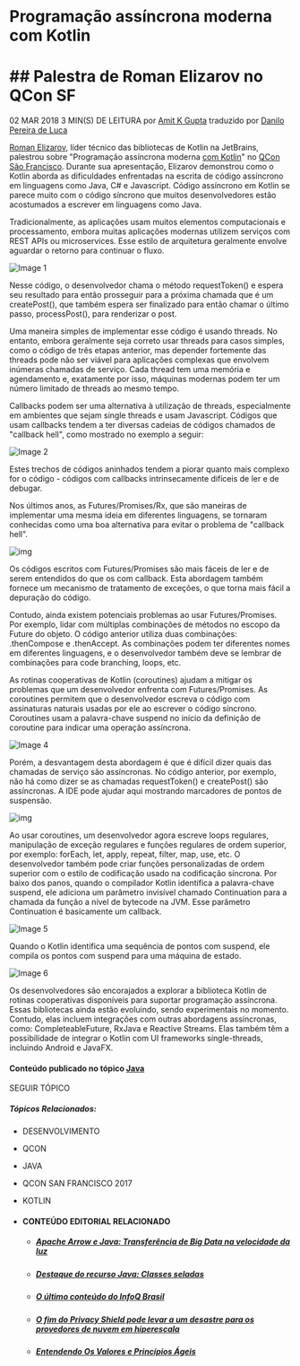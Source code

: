 # Programação assíncrona moderna com Kotlin

# ## Palestra de Roman Elizarov no QCon SF

02 MAR 2018 3 MIN(S) DE LEITURA por [Amit K Gupta](https://www.infoq.com/br/profile/Amit-K-Gupta/) traduzido por [Danilo Pereira de Luca](https://www.infoq.com/br/profile/Danilo-Pereira-de-Luca/)

[Roman Elizarov](https://qconsf.com/sf2017/speakers/roman-elizarov), líder técnico das bibliotecas de Kotlin na JetBrains, palestrou sobre "Programação assíncrona moderna [com Kotlin](https://qconsf.com/sf2017/presentation/fresh-async-kotlin)" no [QCon São Francisco](https://qconsf.com/). Durante sua apresentação, Elizarov demonstrou como o Kotlin aborda as dificuldades enfrentadas na escrita de código assíncrono em linguagens como Java, C# e Javascript. Código assíncrono em Kotlin se parece muito com o código síncrono que muitos desenvolvedores estão acostumados a escrever em linguagens como Java.

Tradicionalmente, as aplicações usam muitos elementos computacionais e processamento, embora muitas aplicações modernas utilizem serviços com REST APIs ou microservices. Esse estilo de arquitetura geralmente envolve aguardar o retorno para continuar o fluxo.

![Image 1](https://imgopt.infoq.com/fit-in/1200x2400/filters:quality(80)/filters:no_upscale()/news/2017/11/fresh-async-kotlin-qconsf/en/resources/1Screen%20Shot%202017-11-17%20at%203.12.19%20PM-1510973068421.png)

Nesse código, o desenvolvedor chama o método requestToken() e espera seu resultado para então prosseguir para a próxima chamada que é um createPost(), que também espera ser finalizado para então chamar o último passo, processPost(), para renderizar o post.

Uma maneira simples de implementar esse código é usando threads. No entanto, embora geralmente seja correto usar threads para casos simples, como o código de três etapas anterior, mas depender fortemente das threads pode não ser viável para aplicações complexas que envolvem inúmeras chamadas de serviço. Cada thread tem uma memória e agendamento e, exatamente por isso, máquinas modernas podem ter um número limitado de threads ao mesmo tempo.

Callbacks podem ser uma alternativa à utilização de threads, especialmente em ambientes que sejam single threads e usam Javascript. Códigos que usam callbacks tendem a ter diversas cadeias de códigos chamados de "callback hell", como mostrado no exemplo a seguir:

![Image 2](https://imgopt.infoq.com/fit-in/1200x2400/filters:quality(80)/filters:no_upscale()/news/2017/11/fresh-async-kotlin-qconsf/en/resources/1Screen%20Shot%202017-11-17%20at%204.15.18%20PM-1510973067686.png)

Estes trechos de códigos aninhados tendem a piorar quanto mais complexo for o código - códigos com callbacks intrinsecamente difíceis de ler e de debugar.

Nos últimos anos, as Futures/Promises/Rx, que são maneiras de implementar uma mesma ideia em diferentes linguagens, se tornaram conhecidas como uma boa alternativa para evitar o problema de "callback hell".

![img](https://imgopt.infoq.com/fit-in/1200x2400/filters:quality(80)/filters:no_upscale()/news/2017/11/fresh-async-kotlin-qconsf/en/resources/1Screen%20Shot%202017-11-17%20at%204.20.40%20PM-1510973067904.png)

Os códigos escritos com Futures/Promises são mais fáceis de ler e de serem entendidos do que os com callback. Esta abordagem também fornece um mecanismo de tratamento de exceções, o que torna mais fácil a depuração do código.

Contudo, ainda existem potenciais problemas ao usar Futures/Promises. Por exemplo, lidar com múltiplas combinações de métodos no escopo da Future do objeto. O código anterior utiliza duas combinações: .thenCompose e .thenAccept. As combinações podem ter diferentes nomes em diferentes linguagens, e o desenvolvedor também deve se lembrar de combinações para code branching, loops, etc.

As rotinas cooperativas de Kotlin (coroutines) ajudam a mitigar os problemas que um desenvolvedor enfrenta com Futures/Promises. As coroutines permitem que o desenvolvedor escreva o código com assinaturas naturais usadas por ele ao escrever o código síncrono. Coroutines usam a palavra-chave suspend no início da definição de coroutine para indicar uma operação assíncrona.

![Image 4](https://imgopt.infoq.com/fit-in/1200x2400/filters:quality(80)/filters:no_upscale()/news/2017/11/fresh-async-kotlin-qconsf/en/resources/1Screen%20Shot%202017-11-17%20at%204.46.34%20PM-1510973068126.png)

Porém, a desvantagem desta abordagem é que é difícil dizer quais das chamadas de serviço são assíncronas. No código anterior, por exemplo, não há como dizer se as chamadas requestToken() e createPost() são assíncronas. A IDE pode ajudar aqui mostrando marcadores de pontos de suspensão.

![img](https://imgopt.infoq.com/fit-in/1200x2400/filters:quality(80)/filters:no_upscale()/news/2017/11/fresh-async-kotlin-qconsf/en/resources/1Screen%20Shot%202017-11-17%20at%204.50.10%20PM-1510973068269.png)

Ao usar coroutines, um desenvolvedor agora escreve loops regulares, manipulação de exceção regulares e funções regulares de ordem superior, por exemplo: forEach, let, apply, repeat, filter, map, use, etc. O desenvolvedor também pode criar funções personalizadas de ordem superior com o estilo de codificação usado na codificação síncrona. Por baixo dos panos, quando o compilador Kotlin identifica a palavra-chave suspend, ele adiciona um parâmetro invisível chamado Continuation para a chamada da função a nível de bytecode na JVM. Esse parâmetro Continuation é basicamente um callback.

![Image 5](https://imgopt.infoq.com/fit-in/1200x2400/filters:quality(80)/filters:no_upscale()/news/2017/11/fresh-async-kotlin-qconsf/en/resources/1Screen%20Shot%202017-11-17%20at%205.06.17%20PM-1510973068533.png)

Quando o Kotlin identifica uma sequência de pontos com suspend, ele compila os pontos com suspend para uma máquina de estado.

![Image 6](https://imgopt.infoq.com/fit-in/1200x2400/filters:quality(80)/filters:no_upscale()/news/2017/11/fresh-async-kotlin-qconsf/en/resources/1Screen%20Shot%202017-11-17%20at%205.09.29%20PM-1510973068716.png)

Os desenvolvedores são encorajados a explorar a biblioteca Kotlin de rotinas cooperativas disponíveis para suportar programação assíncrona. Essas bibliotecas ainda estão evoluindo, sendo experimentais no momento. Contudo, elas incluem integrações com outras abordagens assíncronas, como: CompleteableFuture, RxJava e Reactive Streams. Elas também têm a possibilidade de integrar o Kotlin com UI frameworks single-threads, incluindo Android e JavaFX.

#### Conteúdo publicado no tópico [Java](https://www.infoq.com/br/java/)

SEGUIR TÓPICO

##### Tópicos Relacionados:

 

- DESENVOLVIMENTO 

- QCON 

- JAVA 

- QCON SAN FRANCISCO 2017 

- KOTLIN

  

- #### CONTEÚDO EDITORIAL RELACIONADO

  - ##### [Apache Arrow e Java: Transferência de Big Data na velocidade da luz](https://www.infoq.com/br/articles/apache-arrow-java/?itm_source=infoq&itm_medium=related_content_link&itm_campaign=relatedContent_news_clk)

  - ##### [Destaque do recurso Java: Classes seladas](https://www.infoq.com/br/articles/java-sealed-classes/?itm_source=infoq&itm_medium=related_content_link&itm_campaign=relatedContent_news_clk)

  - ##### [O último conteúdo do InfoQ Brasil](https://www.infoq.com/br/news/2021/02/ultimo-conteudo-do-infoq-brasil/?itm_source=infoq&itm_medium=related_content_link&itm_campaign=relatedContent_news_clk)

  - ##### [O fim do Privacy Shield pode levar a um desastre para os provedores de nuvem em hiperescala](https://www.infoq.com/br/articles/privacy-shield-hyperscale-clouds/?itm_source=infoq&itm_medium=related_content_link&itm_campaign=relatedContent_news_clk)

  - ##### [Entendendo Os Valores e Princípios Ágeis](https://www.infoq.com/br/minibooks/valores-principios-ageis/?itm_source=infoq&itm_medium=related_content_link&itm_campaign=relatedContent_news_clk)